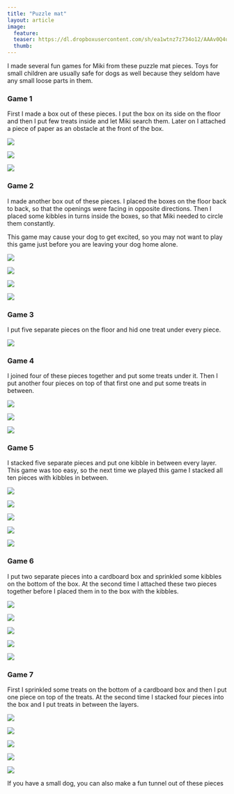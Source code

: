 ```yaml
---
title: "Puzzle mat"
layout: article
image:
  feature:
  teaser: https://dl.dropboxusercontent.com/sh/ea1wtnz7z734o12/AAAv0Q4utFypi1nSyIPlG-pba/aktivointi/palapelimatto/DS07724-245px.jpg
  thumb:
---
```


I made several fun games for Miki from these puzzle mat pieces. Toys for small children are usually safe for dogs as well because they seldom have any small loose parts in them.
 
### Game 1

First I made a box out of these pieces. I put the box on its side on the floor and then I put few treats inside and let Miki search them. Later on I attached a piece of paper as an obstacle at the front of the box.

[![](https://dl.dropboxusercontent.com/sh/ea1wtnz7z734o12/AAAsIRW2N78RBABuOml-Gc5ta/aktivointi/palapelimatto/DSC47487-800px.jpg)](https://dl.dropboxusercontent.com/sh/ea1wtnz7z734o12/AAAvQJ1w1smZP857FGpFJDULa/aktivointi/palapelimatto/DSC47487.jpg)

[![](https://dl.dropboxusercontent.com/sh/ea1wtnz7z734o12/AABnlhJEo70f3vRUd4_MzKWqa/aktivointi/palapelimatto/DSC48137-800px.jpg)](https://dl.dropboxusercontent.com/sh/ea1wtnz7z734o12/AADzSuKBKkcr5JJkso6EkHTSa/aktivointi/palapelimatto/DSC48137.jpg)

[![](https://dl.dropboxusercontent.com/sh/ea1wtnz7z734o12/AADY4xk-zC7KdfTPOhcl6gi-a/aktivointi/palapelimatto/DSC48146-800px.jpg)](https://dl.dropboxusercontent.com/sh/ea1wtnz7z734o12/AACWRfcG57Bkzg6FSL_AQr9ka/aktivointi/palapelimatto/DSC48146.jpg)

### Game 2

I made another box out of these pieces. I placed the boxes on the floor back to back, so that the openings were facing in opposite directions. Then I placed some kibbles in turns inside the boxes, so that Miki needed to circle them constantly.

This game may cause your dog to get excited, so you may not want to play this game just before you are leaving your dog home alone. 

[![](https://dl.dropboxusercontent.com/sh/ea1wtnz7z734o12/AAB3M7aTPTiHxMzu3VICkyeZa/aktivointi/palapelimatto/DSC47506-800px.jpg)](https://dl.dropboxusercontent.com/sh/ea1wtnz7z734o12/AADVBL4BVSOatkWYCZ-_L4eoa/aktivointi/palapelimatto/DSC47506.jpg)

[![](https://dl.dropboxusercontent.com/sh/ea1wtnz7z734o12/AADpiJqtXVsVpJDdkFb7tvhea/aktivointi/palapelimatto/DSC47496-800px.jpg)](https://dl.dropboxusercontent.com/sh/ea1wtnz7z734o12/AADyGBs_6JFEaHhHBbIf9hzVa/aktivointi/palapelimatto/DSC47496.jpg)

[![](https://dl.dropboxusercontent.com/sh/ea1wtnz7z734o12/AACvbvXXO8TC7B97vCq4YjuJa/aktivointi/palapelimatto/DSC47511-800px.jpg)](https://dl.dropboxusercontent.com/sh/ea1wtnz7z734o12/AABHokQJqnVhpgzgg_IckJHOa/aktivointi/palapelimatto/DSC47511.jpg)

[![](https://dl.dropboxusercontent.com/sh/ea1wtnz7z734o12/AAA6Ag5tRaHrIRButQfthlsba/aktivointi/palapelimatto/DSC47512-800px.jpg)](https://dl.dropboxusercontent.com/sh/ea1wtnz7z734o12/AABNjuzfvKoIpgXhbFdL_Doda/aktivointi/palapelimatto/DSC47512.jpg)

### Game 3

I put five separate pieces on the floor and hid one treat under every piece.

[![](https://dl.dropboxusercontent.com/sh/ea1wtnz7z734o12/AABehNSuBes1CqAX81BhzCXaa/aktivointi/palapelimatto/DSC47526-800px.jpg)](https://dl.dropboxusercontent.com/sh/ea1wtnz7z734o12/AAAjs2C12DuGTURSt0ORs4zza/aktivointi/palapelimatto/DSC47526.jpg)

### Game 4

I joined four of these pieces together and put some treats under it. Then I put another four pieces on top of that first one and put some treats in between.

[![](https://dl.dropboxusercontent.com/sh/ea1wtnz7z734o12/AADlvuWaqhrnzYXoBQ0jMj5da/aktivointi/palapelimatto/DSC48088-800px.jpg)](https://dl.dropboxusercontent.com/sh/ea1wtnz7z734o12/AAAthd_Ak6mU_xXSc9Aaun98a/aktivointi/palapelimatto/DSC48088.jpg)

[![](https://dl.dropboxusercontent.com/sh/ea1wtnz7z734o12/AADa8e_R6FMIWG_3Q3D0VZkUa/aktivointi/palapelimatto/DSC48098-800px.jpg)](https://dl.dropboxusercontent.com/sh/ea1wtnz7z734o12/AAB0ifDoRu_aP_dT0Aw5ls0Na/aktivointi/palapelimatto/DSC48098.jpg)

[![](https://dl.dropboxusercontent.com/sh/ea1wtnz7z734o12/AADWS4TsPFlvb-aL6UzU4PxGa/aktivointi/palapelimatto/DSC48126-800px.jpg)](https://dl.dropboxusercontent.com/sh/ea1wtnz7z734o12/AABRnWa_DplEp5h44IixzcPka/aktivointi/palapelimatto/DSC48126.jpg)

### Game 5

I stacked five separate pieces and put one kibble in between every layer. This game was too easy, so the next time we played this game I stacked all ten pieces with kibbles in between.

[![](https://dl.dropboxusercontent.com/sh/ea1wtnz7z734o12/AACHYNAQuMUJpzDTvHs9CDawa/aktivointi/palapelimatto/DSC48053-800px.jpg)](https://dl.dropboxusercontent.com/sh/ea1wtnz7z734o12/AAAAGJCZGsqtj-8nMv-fLbWMa/aktivointi/palapelimatto/DSC48053.jpg)

[![](https://dl.dropboxusercontent.com/sh/ea1wtnz7z734o12/AADHogVQiMvhk8sWcgfT2ioXa/aktivointi/palapelimatto/DSC48055-800px.jpg)](https://dl.dropboxusercontent.com/sh/ea1wtnz7z734o12/AABPGHGa4edEaCgjh3kiCqZpa/aktivointi/palapelimatto/DSC48055.jpg)

[![](https://dl.dropboxusercontent.com/sh/ea1wtnz7z734o12/AAAQGbY88lwsgy9WMWSuAvUea/aktivointi/palapelimatto/DS07715-800px.jpg)](https://dl.dropboxusercontent.com/sh/ea1wtnz7z734o12/AAD5SFb4y6ZtTSKIWcJH4SFza/aktivointi/palapelimatto/DS07715.jpg)

[![](https://dl.dropboxusercontent.com/sh/ea1wtnz7z734o12/AABnadZ8zUDQ1c8KnHrW_WZ2a/aktivointi/palapelimatto/DS07724-800px.jpg)](https://dl.dropboxusercontent.com/sh/ea1wtnz7z734o12/AAADN8dvIvA9AfnWTLxlv1Lha/aktivointi/palapelimatto/DS07724.jpg)

[![](https://dl.dropboxusercontent.com/sh/ea1wtnz7z734o12/AADTGIDzMl0TdWGCzidQfYxFa/aktivointi/palapelimatto/DSC48164-800px.jpg)](https://dl.dropboxusercontent.com/sh/ea1wtnz7z734o12/AAD2gbeNs6cCAOnWL8tE_z6La/aktivointi/palapelimatto/DSC48164.jpg)

### Game 6

I put two separate pieces into a cardboard box and sprinkled some kibbles on the bottom of the box. At the second time I attached these two pieces together before I placed them in to the box with the kibbles.

[![](https://dl.dropboxusercontent.com/sh/ea1wtnz7z734o12/AAC4Wlc_vT2ZbfTsA0XgXRGZa/aktivointi/palapelimatto/DSC48294-800px.jpg)](https://dl.dropboxusercontent.com/sh/ea1wtnz7z734o12/AADKbBsT7rK0lr40eZlNzV7wa/aktivointi/palapelimatto/DSC48294.jpg)

[![](https://dl.dropboxusercontent.com/sh/ea1wtnz7z734o12/AAA9XizmciUH9oLEdAilw0asa/aktivointi/palapelimatto/DSC48314-800px.jpg)](https://dl.dropboxusercontent.com/sh/ea1wtnz7z734o12/AAD0ltncCc6YW8q_1C_EQ-cLa/aktivointi/palapelimatto/DSC48314.jpg)

[![](https://dl.dropboxusercontent.com/sh/ea1wtnz7z734o12/AABykMSoDcK0hUOq3gSSWGHMa/aktivointi/palapelimatto/DSC48325-800px.jpg)](https://dl.dropboxusercontent.com/sh/ea1wtnz7z734o12/AAB1ruohbCz6DfiGFtQBT2RVa/aktivointi/palapelimatto/DSC48325.jpg)

[![](https://dl.dropboxusercontent.com/sh/ea1wtnz7z734o12/AAC6R4gUDRkpez-1hw7NHPTVa/aktivointi/palapelimatto/DSC48509-800px.jpg)](https://dl.dropboxusercontent.com/sh/ea1wtnz7z734o12/AABcu-HxDeUjdJ5prUSvERsPa/aktivointi/palapelimatto/DSC48509.jpg)

[![](https://dl.dropboxusercontent.com/sh/ea1wtnz7z734o12/AADhPMym9773FGN5Y6WFH4_7a/aktivointi/palapelimatto/DSC48519-800px.jpg)](https://dl.dropboxusercontent.com/sh/ea1wtnz7z734o12/AAAag388JBA-Sp9EiNPWdsoCa/aktivointi/palapelimatto/DSC48519.jpg)

### Game 7

First I sprinkled some treats on the bottom of a cardboard box and then I put one piece on top of the treats. At the second time I stacked four pieces into the box and I put treats in between the layers.

[![](https://dl.dropboxusercontent.com/sh/ea1wtnz7z734o12/AAAPpgAffd9Agl73YPVE45jBa/aktivointi/palapelimatto/DSC48794-800px.jpg)](https://dl.dropboxusercontent.com/sh/ea1wtnz7z734o12/AADL-8xfxbVYPs5IEtk1V0xLa/aktivointi/palapelimatto/DSC48794.jpg)

[![](https://dl.dropboxusercontent.com/sh/ea1wtnz7z734o12/AADg9V6ntX7xYqkIic4oO5pJa/aktivointi/palapelimatto/DSC48771-800px.jpg)](https://dl.dropboxusercontent.com/sh/ea1wtnz7z734o12/AAA2MqBhpAmcpaN_6_9Bi8z7a/aktivointi/palapelimatto/DSC48771.jpg)

[![](https://dl.dropboxusercontent.com/sh/ea1wtnz7z734o12/AACU6HL4paWFRJUjTjx-R6CLa/aktivointi/palapelimatto/DSC48799-800px.jpg)](https://dl.dropboxusercontent.com/sh/ea1wtnz7z734o12/AAAoTobLwsuTQqCl5FgzTLGLa/aktivointi/palapelimatto/DSC48799.jpg)

[![](https://dl.dropboxusercontent.com/sh/ea1wtnz7z734o12/AACB036PtiVHqvUFoMp-44JJa/aktivointi/palapelimatto/DSC48811-800px.jpg)](https://dl.dropboxusercontent.com/sh/ea1wtnz7z734o12/AAAMeILS716UV70W5awYaOSca/aktivointi/palapelimatto/DSC48811.jpg)

[![](https://dl.dropboxusercontent.com/sh/ea1wtnz7z734o12/AAD0w7nIWIfX-_W7jJy3Eh4oa/aktivointi/palapelimatto/DSC48818-800px.jpg)](https://dl.dropboxusercontent.com/sh/ea1wtnz7z734o12/AAAqCBXenHvOm4Aw1l9JZveJa/aktivointi/palapelimatto/DSC48818.jpg)

If you have a small dog, you can also make a fun tunnel out of these pieces